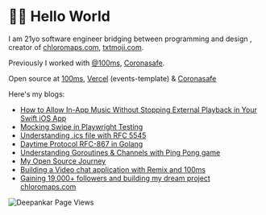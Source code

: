 # 👋🏽 Hello World

I am 21yo software engineer bridging between programming and design , creator of [chloromaps.com](https://chloromaps.com), [txtmoji.com](https://txtmoji.com). 

Previously I worked with [@100ms](https://www.100ms.live/), [Coronasafe](https://github.com/coronasafe).

Open source at [100ms](https://github.com/100mslive), [Vercel](https://github.com/vercel) (events-template) & [Coronasafe](https://github.com/coronasafe)

Here's my blogs:

<!--START_SECTION:feed-->
* [How to Allow In-App Music Without Stopping External Playback in Your Swift iOS App](https:&#x2F;&#x2F;dpnkr.in&#x2F;blog&#x2F;prevent-swift-app-stopping-external-music)
* [Mocking Swipe in Playwright Testing](https:&#x2F;&#x2F;dpnkr.in&#x2F;blog&#x2F;swipe-playwright-testing)
* [Understanding .ics file with RFC 5545](https:&#x2F;&#x2F;dpnkr.in&#x2F;blog&#x2F;understanding-ics-file)
* [Daytime Protocol RFC-867 in Golang](https:&#x2F;&#x2F;dpnkr.in&#x2F;blog&#x2F;daytime-protocol-golang)
* [Understanding Goroutines &amp; Channels with Ping Pong game](https:&#x2F;&#x2F;dpnkr.in&#x2F;blog&#x2F;goroutines-ping-pong)
* [My Open Source Journey](https:&#x2F;&#x2F;dpnkr.in&#x2F;blog&#x2F;open-source-journey)
* [Building a Video chat application with Remix and 100ms](https:&#x2F;&#x2F;dpnkr.in&#x2F;blog&#x2F;remix-video-chat-app)
* [Gaining 19,000+ followers and building my dream project chloromaps.com](https:&#x2F;&#x2F;dpnkr.in&#x2F;blog&#x2F;building-maps-affinity-and-chloromaps)
<!--END_SECTION:feed-->

<p align="left"> <img src="https://komarev.com/ghpvc/?username=Deep-Codes&label=Views&color=blue&style=plastic" alt="Deepankar Page Views" /> </p>
